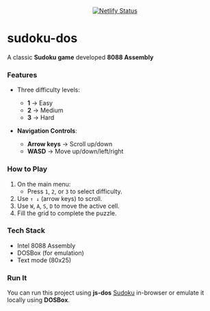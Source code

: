 <div align="center">
  <a href="https://app.netlify.com/projects/sudoku-x8088/deploys">
    <img src="https://api.netlify.com/api/v1/badges/54a3673e-f1a0-450f-8c89-2485cac34d47/deploy-status" alt="Netlify Status" />
  </a>
</div>

# sudoku-dos

A classic **Sudoku game** developed **8088 Assembly**

### Features

* Three difficulty levels:

  * **1** → Easy
  * **2** → Medium
  * **3** → Hard
* **Navigation Controls**:

  * **Arrow keys** → Scroll up/down
  * **WASD** → Move up/down/left/right

### How to Play

1. On the main menu:
   * Press `1`, `2`, or `3` to select difficulty.
2. Use `↑ ↓` (arrow keys) to scroll.
3. Use `W`, `A`, `S`, `D` to move the active cell.
4. Fill the grid to complete the puzzle.

### Tech Stack

* Intel 8088 Assembly
* DOSBox (for emulation)
* Text mode (80x25)


### Run It

You can run this project using **js-dos** [Sudoku](https://sudoku-x8088.netlify.app/) in-browser or emulate it locally using **DOSBox**.
